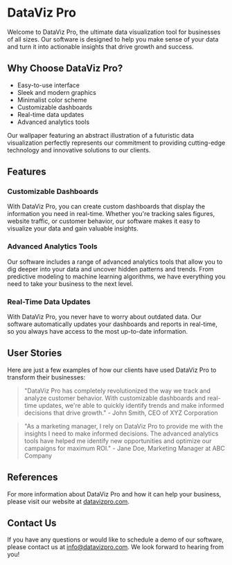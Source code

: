 <!--font:Great Vibes-->

# DataViz Pro

Welcome to DataViz Pro, the ultimate data visualization tool for businesses of all sizes. Our software is designed to help you make sense of your data and turn it into actionable insights that drive growth and success.

## Why Choose DataViz Pro?

- Easy-to-use interface
- Sleek and modern graphics
- Minimalist color scheme
- Customizable dashboards
- Real-time data updates
- Advanced analytics tools

Our wallpaper featuring an abstract illustration of a futuristic data visualization perfectly represents our commitment to providing cutting-edge technology and innovative solutions to our clients.

## Features

### Customizable Dashboards

With DataViz Pro, you can create custom dashboards that display the information you need in real-time. Whether you're tracking sales figures, website traffic, or customer behavior, our software makes it easy to visualize your data and gain valuable insights.

### Advanced Analytics Tools

Our software includes a range of advanced analytics tools that allow you to dig deeper into your data and uncover hidden patterns and trends. From predictive modeling to machine learning algorithms, we have everything you need to take your business to the next level.

### Real-Time Data Updates

With DataViz Pro, you never have to worry about outdated data. Our software automatically updates your dashboards and reports in real-time, so you always have access to the most up-to-date information.

## User Stories

Here are just a few examples of how our clients have used DataViz Pro to transform their businesses:

> "DataViz Pro has completely revolutionized the way we track and analyze customer behavior. With customizable dashboards and real-time updates, we're able to quickly identify trends and make informed decisions that drive growth." - John Smith, CEO of XYZ Corporation

> "As a marketing manager, I rely on DataViz Pro to provide me with the insights I need to make informed decisions. The advanced analytics tools have helped me identify new opportunities and optimize our campaigns for maximum ROI." - Jane Doe, Marketing Manager at ABC Company

## References

For more information about DataViz Pro and how it can help your business, please visit our website at [datavizpro.com](#).

## Contact Us

If you have any questions or would like to schedule a demo of our software, please contact us at [info@datavizpro.com](#). We look forward to hearing from you!

<!--

Write me content for website with wallpaper which alt text is:

"A wallpaper featuring an abstract illustration of a futuristic data visualization, with sleek and modern graphics and a minimalist color scheme."

The name/title of the page should not be 1:1 copy of the alt text but rather a real content of the website which is using this wallpaper.

- Use markdown format 
- Start with heading
- Heading should be short and concise
- The content should look like a real website 
- The website should not be about the wallpaper, wallpaper is just a related background
- Heading should be contain work "wallpaper" or "background"
- Include real sections like references, contact, user stories, etc. use things relevant to the page purpose.
- Feel free to use structure like headings, bullets, numbering, blockquotes, paragraphs, horizontal lines, etc.
- You can use formatting like bold or _italic_
- You can include UTF-8 emojis
- Links should be only #hash anchors (and you can refer to the document itself)
- Do not include images


---


# DataViz Pro - Powerful Visualization Tool for Your Business

Welcome to DataViz Pro, the ultimate data visualization tool for businesses of all sizes. Our software is designed to help you make sense of your data and turn it into actionable insights that drive growth and success.

## Why Choose DataViz Pro?

- Easy-to-use interface
- Sleek and modern graphics
- Minimalist color scheme
- Customizable dashboards
- Real-time data updates
- Advanced analytics tools

Our wallpaper featuring an abstract illustration of a futuristic data visualization perfectly represents our commitment to providing cutting-edge technology and innovative solutions to our clients.

## Features

### Customizable Dashboards

With DataViz Pro, you can create custom dashboards that display the information you need in real-time. Whether you're tracking sales figures, website traffic, or customer behavior, our software makes it easy to visualize your data and gain valuable insights.

### Advanced Analytics Tools

Our software includes a range of advanced analytics tools that allow you to dig deeper into your data and uncover hidden patterns and trends. From predictive modeling to machine learning algorithms, we have everything you need to take your business to the next level.

### Real-Time Data Updates

With DataViz Pro, you never have to worry about outdated data. Our software automatically updates your dashboards and reports in real-time, so you always have access to the most up-to-date information.

## User Stories

Here are just a few examples of how our clients have used DataViz Pro to transform their businesses:

> "DataViz Pro has completely revolutionized the way we track and analyze customer behavior. With customizable dashboards and real-time updates, we're able to quickly identify trends and make informed decisions that drive growth." - John Smith, CEO of XYZ Corporation

> "As a marketing manager, I rely on DataViz Pro to provide me with the insights I need to make informed decisions. The advanced analytics tools have helped me identify new opportunities and optimize our campaigns for maximum ROI." - Jane Doe, Marketing Manager at ABC Company

## References

For more information about DataViz Pro and how it can help your business, please visit our website at [datavizpro.com](#).

## Contact Us

If you have any questions or would like to schedule a demo of our software, please contact us at [info@datavizpro.com](#). We look forward to hearing from you!

-->
